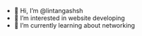 - 👋 Hi, I’m @lintangashsh
- 👀 I’m interested in website developing
- 🌱 I’m currently learning about networking

<!---
lintangashsh/lintangashsh is a ✨ special ✨ repository because its `README.md` (this file) appears on your GitHub profile.
You can click the Preview link to take a look at your changes.
--->
